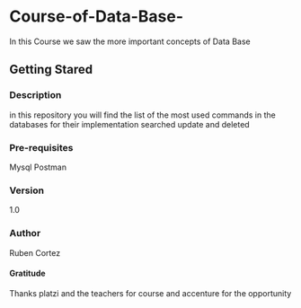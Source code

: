 # Course-of-Data-Base-
In this Course we saw the more important concepts of Data Base

## Getting Stared

### Description
in this repository you will find the list of the most used commands in the databases for their implementation searched update and deleted

### Pre-requisites
Mysql
Postman

### Version
1.0

### Author

Ruben Cortez

#### Gratitude
Thanks platzi and the teachers for course and accenture for the opportunity

